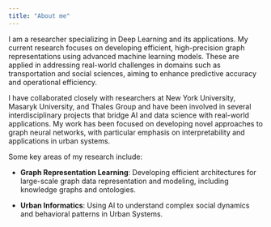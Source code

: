 ```yaml
---
title: "About me"
---
```


I am a researcher specializing in Deep Learning and its applications. My current research focuses on developing efficient, high-precision graph representations using advanced machine learning models. These are applied in addressing real-world challenges in domains such as transportation and social sciences, aiming to enhance predictive accuracy and operational efficiency.

I have collaborated closely with researchers at New York University, Masaryk University, and Thales Group and have been involved in several interdisciplinary projects that bridge AI and data science with real-world applications. 
My work has been focused on developing novel approaches to graph neural networks, with particular emphasis on interpretability and applications in urban systems.

Some key areas of my research include:

- **Graph Representation Learning**: Developing efficient architectures for large-scale graph data representation and modeling, including knowledge graphs and ontologies.

- **Urban Informatics**: Using AI to understand complex social dynamics and behavioral patterns in Urban Systems.

